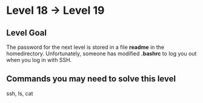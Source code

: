 # **Level 18 → Level 19**

## Level Goal
The password for the next level is stored in a file **readme** in the homedirectory. Unfortunately, someone has modified **.bashrc** to log you out when you log in with SSH.

## Commands you may need to solve this level
ssh, ls, cat

